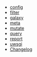 <!-- docs/_sidebar.md -->

- [config](README.config.md)
- [filter](README.filter.md)
- [galaxy](README.galaxy.md)
- [meta](README.meta.md)
- [mutate](README.mutate.md)
- [query](README.query.md)
- [report](README.report.md)
- [uwsgi](README.uwsgi.md)
- [Changelog](changelog) <!-- pulls in changelog from repo -->
